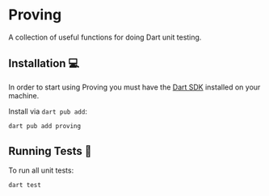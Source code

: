 # Proving

A collection of useful functions for doing Dart unit testing.

## Installation 💻

In order to start using Proving you must have the [Dart SDK](https://dart.dev/get-dart) 
installed on your machine.

Install via `dart pub add`:

```sh
dart pub add proving
```

## Running Tests 🧪

To run all unit tests:

```sh
dart test
```
